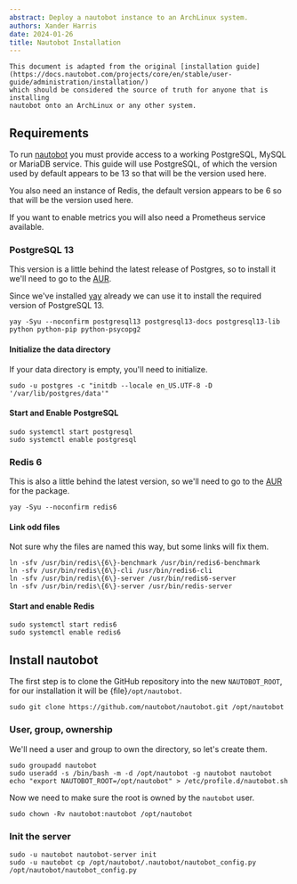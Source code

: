 ```yaml
---
abstract: Deploy a nautobot instance to an ArchLinux system.
authors: Xander Harris
date: 2024-01-26
title: Nautobot Installation
---
```


```{note}
This document is adapted from the original [installation guide](https://docs.nautobot.com/projects/core/en/stable/user-guide/administration/installation/)
which should be considered the source of truth for anyone that is installing
nautobot onto an ArchLinux or any other system.
```

## Requirements

To run [nautobot](https://github.com/nautobot/nautobot) you must provide
access to a working PostgreSQL, MySQL or MariaDB service. This guide
will use PostgreSQL, of which the version used by default appears to be 13 so
that will be the version used here.

You also need an instance of Redis, the default version appears to be 6 so that
will be the version used here.

If you want to enable metrics you will also need a Prometheus service available.

### PostgreSQL 13

This version is a little behind the latest release of Postgres, so to install
it we'll need to go to the
[AUR](https://aur.archlinux.org/packages?O=0&SeB=nd&K=postgresql13&outdated=&SB=p&SO=d&PP=50&submit=Go).

Since we've installed [yay](https://aur.archlinux.org/packages/yay) already
we can use it to install the required version of PostgreSQL 13.

```{code-block} shell
yay -Syu --noconfirm postgresql13 postgresql13-docs postgresql13-lib python python-pip python-psycopg2
```

#### Initialize the data directory

If your data directory is empty, you'll need to initialize.

```{code-block} shell
sudo -u postgres -c "initdb --locale en_US.UTF-8 -D '/var/lib/postgres/data'"
```

#### Start and Enable PostgreSQL

```{code-block} shell
sudo systemctl start postgresql
sudo systemctl enable postgresql
```

### Redis 6

This is also a little behind the latest version, so we'll need to go
to the [AUR](https://aur.archlinux.org/packages/redis6) for the package.

```{code-block} shell
yay -Syu --noconfirm redis6
```

#### Link odd files

Not sure why the files are named this way, but some links will fix them.

```{code-block} shell
ln -sfv /usr/bin/redis\{6\}-benchmark /usr/bin/redis6-benchmark
ln -sfv /usr/bin/redis\{6\}-cli /usr/bin/redis6-cli
ln -sfv /usr/bin/redis\{6\}-server /usr/bin/redis6-server
ln -sfv /usr/bin/redis\{6\}-server /usr/bin/redis-server
```

#### Start and enable Redis

```{code-block} shell
sudo systemctl start redis6
sudo systemctl enable redis6
```

## Install nautobot

The first step is to clone the GitHub repository into the new `NAUTOBOT_ROOT`,
for our installation it will be {file}`/opt/nautobot`.

```{code-block} shell
sudo git clone https://github.com/nautobot/nautobot.git /opt/nautobot
```

### User, group, ownership

We'll need a user and group to own the directory, so let's create them.

```{code-block} shell
sudo groupadd nautobot
sudo useradd -s /bin/bash -m -d /opt/nautobot -g nautobot nautobot
echo "export NAUTOBOT_ROOT=/opt/nautobot" > /etc/profile.d/nautobot.sh
```

Now we need to make sure the root is owned by the `nautobot` user.

```{code-block} shell
sudo chown -Rv nautobot:nautobot /opt/nautobot
```

### Init the server

```{code-block} shell
sudo -u nautobot nautobot-server init
sudo -u nautobot cp /opt/nautobot/.nautobot/nautobot_config.py /opt/nautobot/nautobot_config.py
```

```{sectionauthor} Xander Harris <xandertheharris@gmail.com>
```
